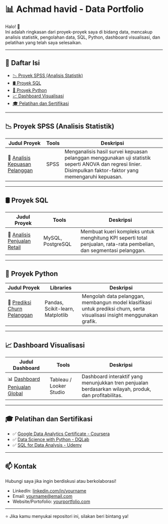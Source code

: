 # 📊 Achmad havid - Data Portfolio

Halo! 👋  
Ini adalah ringkasan dari proyek-proyek saya di bidang data, mencakup analisis statistik, pengolahan data, SQL, Python, dashboard visualisasi, dan pelatihan yang telah saya selesaikan.

---

## 📑 Daftar Isi

- [📉 Proyek SPSS (Analisis Statistik)](#-proyek-spss-analisis-statistik)
- [🛢️ Proyek SQL](#-proyek-sql)
- [🐍 Proyek Python](#-proyek-python)
- [📈 Dashboard Visualisasi](#-dashboard-visualisasi)
- [🎓 Pelatihan dan Sertifikasi](#-pelatihan-dan-sertifikasi)

---

## 📉 Proyek SPSS (Analisis Statistik)

| Judul Proyek | Tools | Deskripsi |
|--------------|-------|-----------|
| 📌 [Analisis Kepuasan Pelanggan](https://link-ke-proyek.com) | SPSS | Menganalisis hasil survei kepuasan pelanggan menggunakan uji statistik seperti ANOVA dan regresi linier. Disimpulkan faktor-faktor yang memengaruhi kepuasan. |

---

## 🛢️ Proyek SQL

| Judul Proyek | Tools | Deskripsi |
|--------------|-------|-----------|
| 🧾 [Analisis Penjualan Retail](https://link-ke-proyek.com) | MySQL, PostgreSQL | Membuat kueri kompleks untuk menghitung KPI seperti total penjualan, rata-rata pembelian, dan segmentasi pelanggan. |

---

## 🐍 Proyek Python

| Judul Proyek | Libraries | Deskripsi |
|--------------|-----------|-----------|
| 🧠 [Prediksi Churn Pelanggan](https://link-ke-proyek.com) | Pandas, Scikit-learn, Matplotlib | Mengolah data pelanggan, membangun model klasifikasi untuk prediksi churn, serta visualisasi insight menggunakan grafik. |

---

## 📈 Dashboard Visualisasi

| Judul Dashboard | Tools | Deskripsi |
|------------------|--------|-----------|
| 📊 [Dashboard Penjualan Global](https://link-ke-dashboard.com) | Tableau / Looker Studio | Dashboard interaktif yang menunjukkan tren penjualan berdasarkan wilayah, produk, dan profitabilitas. |

---

## 🎓 Pelatihan dan Sertifikasi

- ✅ [Google Data Analytics Certificate - Coursera](https://link-sertifikat.com)
- ✅ [Data Science with Python - DQLab](https://link-sertifikat.com)
- ✅ [SQL for Data Analysis - Udemy](https://link-sertifikat.com)

---

## 📫 Kontak

Hubungi saya jika ingin berdiskusi atau berkolaborasi!

- LinkedIn: [linkedin.com/in/yourname](https://linkedin.com/in/yourname)
- Email: yourname@email.com
- Website/Portofolio: [yourportfolio.com](https://yourportfolio.com)

---

⭐ Jika kamu menyukai repositori ini, silakan beri bintang ya!
